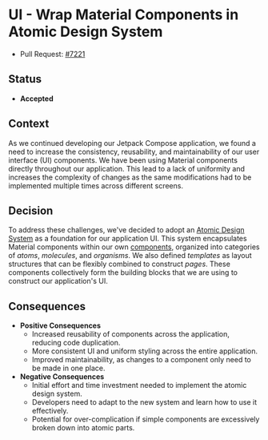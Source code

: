 # UI - Wrap Material Components in Atomic Design System

- Pull Request: [#7221](https://github.com/thunderbird/thunderbird-android/pull/7221)

## Status

- **Accepted**

## Context

As we continued developing our Jetpack Compose application, we found a need to increase the consistency, reusability,
and maintainability of our user interface (UI) components. We have been using Material components directly throughout our
application. This lead to a lack of uniformity and increases the complexity of changes as the same modifications had to
be implemented multiple times across different screens.

## Decision

To address these challenges, we've decided to adopt an
[Atomic Design System](../design-system.md) as a foundation for our application UI.
This system encapsulates Material components within our own [components](https://github.com/thunderbird/thunderbird-android/tree/main/core/ui/compose/designsystem),
organized into categories of _atoms_, _molecules_, and _organisms_. We also defined _templates_ as layout structures
that can be flexibly combined to construct _pages_. These components collectively form the building blocks that we are
using to construct our application's UI.

## Consequences

- **Positive Consequences**
  - Increased reusability of components across the application, reducing code duplication.
  - More consistent UI and uniform styling across the entire application.
  - Improved maintainability, as changes to a component only need to be made in one place.
- **Negative Consequences**
  - Initial effort and time investment needed to implement the atomic design system.
  - Developers need to adapt to the new system and learn how to use it effectively.
  - Potential for over-complication if simple components are excessively broken down into atomic parts.

